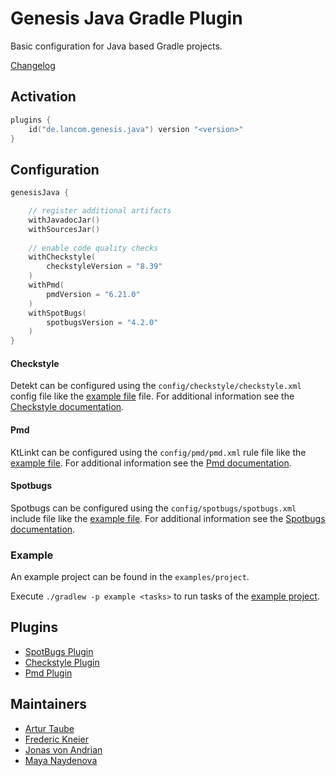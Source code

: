 # Genesis Java Gradle Plugin

Basic configuration for Java based Gradle projects. 

[Changelog](CHANGELOG.md)

## Activation
```kotlin 
plugins {
    id("de.lancom.genesis.java") version "<version>"
}
```

## Configuration
```kotlin 
genesisJava {

    // register additional artifacts
    withJavadocJar() 
    withSourcesJar()
    
    // enable code quality checks
    withCheckstyle(
        checkstyleVersion = "8.39"
    )
    withPmd(
        pmdVersion = "6.21.0"
    )
    withSpotBugs(
        spotbugsVersion = "4.2.0"
    )
}
```

#### Checkstyle
Detekt can be configured using the `config/checkstyle/checkstyle.xml` config file like
the [example file](example/config/checkstyle/checkstyle.xml) file.
For additional information see the [Checkstyle documentation](https://checkstyle.org/config.html).

#### Pmd
KtLinkt can be configured using the `config/pmd/pmd.xml` rule file like the [example file](example/config/pmd/pmd.xml).
For additional information see the [Pmd documentation](https://pmd.github.io/pmd-6.26.0/pmd_userdocs_making_rulesets.html).

#### Spotbugs
Spotbugs can be configured using the `config/spotbugs/spotbugs.xml` include file like the [example file](example/config/spotbugs/spotbugs.xml).
For additional information see the [Spotbugs documentation](https://spotbugs.readthedocs.io/en/stable/filter.html).

### Example

An example project can be found in the `examples/project`.

Execute `./gradlew -p example <tasks>` to run tasks of the [example project](./example).

## Plugins

- [SpotBugs Plugin](https://github.com/spotbugs/spotbugs-gradle-plugin)
- [Checkstyle Plugin](https://docs.gradle.org/current/userguide/checkstyle_plugin.html)
- [Pmd Plugin](https://docs.gradle.org/current/userguide/pmd_plugin.html)

## Maintainers
- [Artur Taube](https://github.com/Adduh)
- [Frederic Kneier](https://github.com/frederic-kneier)
- [Jonas von Andrian](https://github.com/johnny)
- [Maya Naydenova](https://github.com/mnaydeno)
